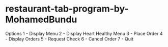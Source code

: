 # restaurant-tab-program-by-MohamedBundu

Options
  1 - Display Menu
  2 - Display Heart Healthy Menu
  3 - Place Order
  4 - Display Orders
  5 - Request Check
  6 - Cancel Order
  7 - Quit
